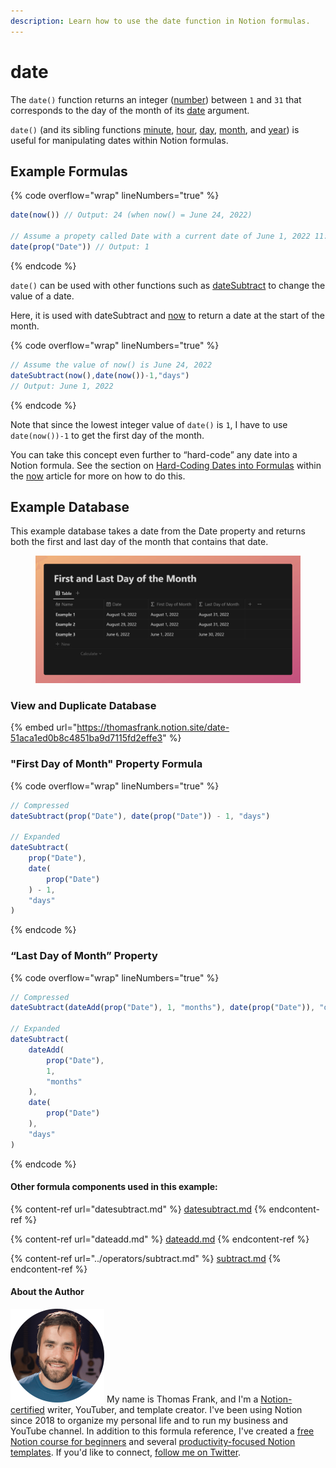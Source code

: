 ```yaml
---
description: Learn how to use the date function in Notion formulas.
---
```


# date

The `date()` function returns an integer ([number](../../formula-basics/data-types/number.md)) between `1` and `31` that corresponds to the day of the month of its [date](../../formula-basics/data-types/date-data-type.md) argument.

`date()` (and its sibling functions [minute](minute.md), [hour](hour.md), [day](day.md), [month](month.md), and [year](year.md)) is useful for manipulating dates within Notion formulas.

## Example Formulas

{% code overflow="wrap" lineNumbers="true" %}
```jsx
date(now()) // Output: 24 (when now() = June 24, 2022)

// Assume a propety called Date with a current date of June 1, 2022 11:29 AM
date(prop("Date")) // Output: 1
```
{% endcode %}

`date()` can be used with other functions such as [dateSubtract](datesubtract.md) to change the value of a date.

Here, it is used with dateSubtract and [now](now.md) to return a date at the start of the month.

{% code overflow="wrap" lineNumbers="true" %}
```jsx
// Assume the value of now() is June 24, 2022
dateSubtract(now(),date(now())-1,"days")
// Output: June 1, 2022
```
{% endcode %}

Note that since the lowest integer value of `date()` is `1`, I have to use `date(now())-1` to get the first day of the month.

You can take this concept even further to “hard-code” any date into a Notion formula. See the section on [Hard-Coding Dates into Formulas](now.md#use-now-to-hard-code-a-specific-date-in-a-notion-formula) within the [now](now.md) article for more on how to do this.

## Example Database

This example database takes a date from the Date property and returns both the first and last day of the month that contains that date.

<figure><img src="../../.gitbook/assets/Date Function - Notion Formulas.png" alt=""><figcaption></figcaption></figure>

### View and Duplicate Database

{% embed url="https://thomasfrank.notion.site/date-51aca1ed0b8c4851ba9d7115fd2effe3" %}

### "First Day of Month" Property Formula

{% code overflow="wrap" lineNumbers="true" %}
```jsx
// Compressed
dateSubtract(prop("Date"), date(prop("Date")) - 1, "days")

// Expanded
dateSubtract(
    prop("Date"),
    date(
        prop("Date")
    ) - 1,
    "days"
)
```
{% endcode %}

### “Last Day of Month” Property

{% code overflow="wrap" lineNumbers="true" %}
```jsx
// Compressed
dateSubtract(dateAdd(prop("Date"), 1, "months"), date(prop("Date")), "days")

// Expanded
dateSubtract(
    dateAdd(
        prop("Date"),
        1,
        "months"
    ),
    date(
        prop("Date")
    ),
    "days"
)
```
{% endcode %}

#### Other formula components used in this example:

{% content-ref url="datesubtract.md" %}
[datesubtract.md](datesubtract.md)
{% endcontent-ref %}

{% content-ref url="dateadd.md" %}
[dateadd.md](dateadd.md)
{% endcontent-ref %}

{% content-ref url="../operators/subtract.md" %}
[subtract.md](../operators/subtract.md)
{% endcontent-ref %}

#### About the Author

<img src="../../.gitbook/assets/Notion Fundamentals with Thomas Frank - Avatar 2021 compressed (1).png" alt="" data-size="line"> My name is Thomas Frank, and I'm a [Notion-certified](https://www.credly.com/badges/95fae13a-17bf-4b4a-a3d2-d58c8a3e6a2a/public\_url) writer, YouTuber, and template creator. I've been using Notion since 2018 to organize my personal life and to run my business and YouTube channel. In addition to this formula reference, I've created a [free Notion course for beginners](https://thomasjfrank.com/fundamentals/) and several [productivity-focused Notion templates](https://thomasjfrank.com/templates/). If you'd like to connect, [follow me on Twitter](https://twitter.com/TomFrankly).
